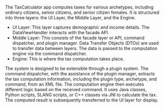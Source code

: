 <p>The TaxCalculator app computes taxes for various archetypes, including ordinary citizens, senior citizens, and senior citizen females. It is structured into three layers: the UI Layer, the Middle Layer, and the Engine.
</p>
<ul>
  <li>UI Layer: This layer captures demographic and income details. The DataViewHandler interacts with the facade API.</li>
  <li>Middle Layer: This consists of the facade layer or API, command dispatcher, and plugin manager. Data Transfer Objects (DTOs) are used to transfer data between layers. The data is passed to the computation engine via the command dispatcher.</li>
  <li>Engine: This is where the tax computation takes place.</li>
</ul>
<p>
  The system is designed to be extensible through a plugin system. The command dispatcher, with the assistance of the plugin manager, extracts the tax computation information, including the plugin type, archetype, and command, from an XML file. The computation engine then executes different logic based on the received command. It uses Java classes, Python scripts, SLANG scripts, or C++ classes via JNI to calculate the tax. The computed result is subsequently transferred to the UI layer for display.
</p>
